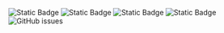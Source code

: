 ![Static Badge](https://img.shields.io/badge/blacklists-60-000000) ![Static Badge](https://img.shields.io/badge/blacklisted-2935696-cc0000) ![Static Badge](https://img.shields.io/badge/whitelisted-2242-00CC00) ![Static Badge](https://img.shields.io/badge/streaming_blacklist-28106-000000) ![GitHub issues](https://img.shields.io/github/issues/fabriziosalmi/blacklists)
